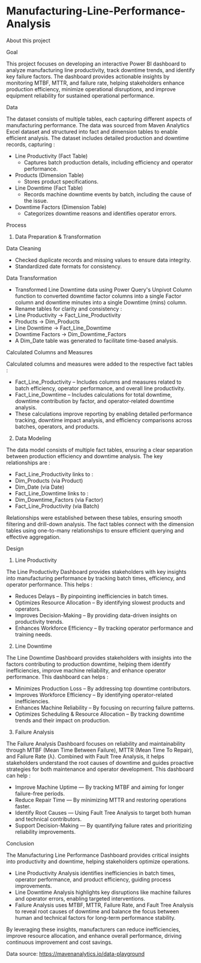 # Manufacturing-Line-Performance-Analysis

About this project

Goal

This project focuses on developing an interactive Power BI dashboard to analyze manufacturing line productivity, track downtime trends, and identify key failure factors. The dashboard provides actionable insights by monitoring MTBF, MTTR, and failure rate, helping stakeholders enhance production efficiency, minimize operational disruptions, and improve equipment reliability for sustained operational performance.

Data

The dataset consists of multiple tables, each capturing different aspects of manufacturing performance. The data was sourced from Maven Analytics Excel dataset and structured into fact and dimension tables to enable efficient analysis. The dataset includes detailed production and downtime records, capturing :
- Line Productivity (Fact Table)
  - Captures batch production details, including efficiency and operator performance.
- Products (Dimension Table)
  - Stores product specifications.
- Line Downtime (Fact Table)
  - Records machine downtime events by batch, including the cause of the issue.
- Downtime Factors (Dimension Table)
  - Categorizes downtime reasons and identifies operator errors.

Process

1. Data Preparation & Transformation

Data Cleaning
- Checked duplicate records and missing values to ensure data integrity.
- Standardized date formats for consistency.

Data Transformation
- Transformed Line Downtime data using Power Query's Unpivot Column function to converted downtime factor columns into a single Factor column and downtime minutes into a single Downtime (mins) column.
- Rename tables for clarity and consistency :
 - Line Productivity → Fact_Line_Productivity
 - Products → Dim_Products
 - Line Downtime → Fact_Line_Downtime
 - Downtime Factors → Dim_Downtime_Factors
- A Dim_Date table was generated to facilitate time-based analysis.

Calculated Columns and Measures

Calculated columns and measures were added to the respective fact tables :
- Fact_Line_Productivity – Includes columns and measures related to batch efficiency, operator performance, and overall line productivity.
- Fact_Line_Downtime – Includes calculations for total downtime, downtime contribution by factor, and operator-related downtime analysis.
- These calculations improve reporting by enabling detailed performance tracking, downtime impact analysis, and efficiency comparisons across batches, operators, and products.

2. Data Modeling

The data model consists of multiple fact tables, ensuring a clear separation between production efficiency and downtime analysis. The key relationships are :

- Fact_Line_Productivity links to :
 - Dim_Products (via Product)
 - Dim_Date (via Date)
- Fact_Line_Downtime links to :
 - Dim_Downtime_Factors (via Factor)
 - Fact_Line_Productivity (via Batch)
   
Relationships were established between these tables, ensuring smooth filtering and drill-down analysis. The fact tables connect with the dimension tables using one-to-many relationships to ensure efficient querying and effective aggregation.

Design

1. Line Productivity

The Line Productivity Dashboard provides stakeholders with key insights into manufacturing performance by tracking batch times, efficiency, and operator performance. This helps :
- Reduces Delays – By pinpointing inefficiencies in batch times.
- Optimizes Resource Allocation – By identifying slowest products and operators.
- Improves Decision-Making – By providing data-driven insights on productivity trends.
- Enhances Workforce Efficiency – By tracking operator performance and training needs.
  
2. Line Downtime

The Line Downtime Dashboard provides stakeholders with insights into the factors contributing to production downtime, helping them identify inefficiencies, improve machine reliability, and enhance operator performance. This dashboard can helps :

- Minimizes Production Loss – By addressing top downtime contributors.
- Improves Workforce Efficiency – By identifying operator-related inefficiencies.
- Enhances Machine Reliability – By focusing on recurring failure patterns.
- Optimizes Scheduling & Resource Allocation – By tracking downtime trends and their impact on production.

3. Failure Analysis

The Failure Analysis Dashboard focuses on reliability and maintainability through MTBF (Mean Time Between Failure), MTTR (Mean Time To Repair), and Failure Rate (λ). Combined with Fault Tree Analysis, it helps stakeholders understand the root causes of downtime and guides proactive strategies for both maintenance and operator development. This dashboard can help :
- Improve Machine Uptime — By tracking MTBF and aiming for longer failure-free periods.
- Reduce Repair Time — By minimizing MTTR and restoring operations faster.
- Identify Root Causes — Using Fault Tree Analysis to target both human and technical contributors.
- Support Decision-Making — By quantifying failure rates and prioritizing reliability improvements.

Conclusion

The Manufacturing Line Performance Dashboard provides critical insights into productivity and downtime, helping stakeholders optimize operations.
- Line Productivity Analysis identifies inefficiencies in batch times, operator performance, and product efficiency, guiding process improvements.
- Line Downtime Analysis highlights key disruptions like machine failures and operator errors, enabling targeted interventions.
- Failure Analysis uses MTBF, MTTR, Failure Rate, and Fault Tree Analysis to reveal root causes of downtime and balance the focus between human and technical factors for long-term performance stability.

By leveraging these insights, manufacturers can reduce inefficiencies, improve resource allocation, and enhance overall performance, driving continuous improvement and cost savings.


Data source: https://mavenanalytics.io/data-playground 
